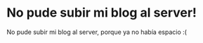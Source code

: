 <h1>No pude subir mi blog al server!</h1>
<span>No pude subir mi blog al server, porque ya no había espacio :( </span>
